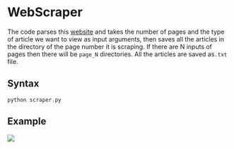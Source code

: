# WebScraper
The code parses this [website](https://www.nature.com/nature/articles) and takes the number of pages and the type of article we want to view as input arguments, then saves all the articles in the directory of the page number it is scraping. If there are N inputs of pages then there will be `page_N` directories. All the articles are saved as`.txt` file.


## Syntax
```
python scraper.py
```

## Example
<img src="https://i.imgur.com/crMV6xe.gif"/>
